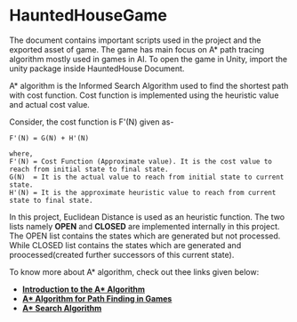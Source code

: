 # HauntedHouseGame

The document contains important scripts used in the project and the exported asset of game. The game has main focus on A* path tracing algorithm mostly used in games in AI. To open the game in Unity, import the unity package inside HauntedHouse Document.

A* algorithm is the Informed Search Algorithm used to find the shortest path with cost function. Cost function is implemented using the heuristic value and actual cost value.

Consider, the cost function is F'(N) given as-

    F'(N) = G(N) + H'(N)
         
    where, 
    F'(N) = Cost Function (Approximate value). It is the cost value to reach from initial state to final state.
    G(N)  = It is the actual value to reach from initial state to current state.
    H'(N) = It is the approximate heuristic value to reach from current state to final state.
 

In this project, Euclidean Distance is used as an heuristic function. The two lists namely **OPEN** and **CLOSED** are implemented internally in this project. The OPEN list contains the states which are generated but not processed. While CLOSED list contains the states which are generated and proocessed(created further successors of this current state).

To know more about A* algorithm, check out thee links given below:

   - [**Introduction to the A\* Algorithm**](https://www.redblobgames.com/pathfinding/a-star/introduction.html)
   - [**A\* Algorithm for Path Finding in Games**](https://www.coderewind.com/2012/08/a-algorithm-for-path-finding-in-games/)
   - [**A\* Search Algorithm**](https://www.geeksforgeeks.org/a-search-algorithm/)

